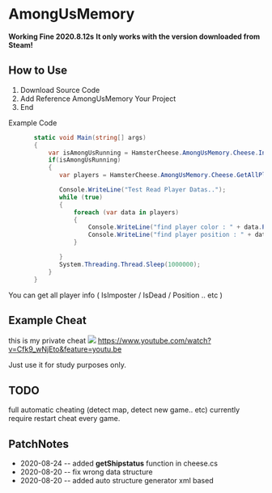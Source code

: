 # AmongUsMemory

**Working Fine 2020.8.12s**
**It only works with the version downloaded from Steam!**

## How to Use
 1. Download Source Code
 2. Add Reference AmongUsMemory Your Project 
 3. End
 
 
 Example Code
 ```cs
        static void Main(string[] args)
        {
            var isAmongUsRunning = HamsterCheese.AmongUsMemory.Cheese.Init();
            if(isAmongUsRunning)
            {
               var players = HamsterCheese.AmongUsMemory.Cheese.GetAllPlayers();

               Console.WriteLine("Test Read Player Datas..");
               while (true)
               {
                   foreach (var data in players)
                   {
                       Console.WriteLine("find player color : " + data.PlayerInfo.Value.ColorId);
                       Console.WriteLine("find player position : " + data.GetSyncPosition().x + "," + data.GetSyncPosition().y);
                   }

               }
               System.Threading.Thread.Sleep(1000000);
            }
        }
 ```

You can get all player info ( IsImposter / IsDead / Position .. etc )

## Example Cheat

 this is my private cheat
 ![](https://github.com/shlifedev/AmongUsPublic/blob/master/Example.PNG) 
 https://www.youtube.com/watch?v=Cfk9_wNjEto&feature=youtu.be
 
 
Just use it for study purposes only.


## TODO

 full automatic cheating (detect map, detect new game.. etc)
 currently require restart cheat every game.
 
## PatchNotes

 * 2020-08-24 -- added **getShipstatus** function in cheese.cs
 * 2020-08-20 -- fix wrong data structure
 * 2020-08-20 -- added auto structure generator xml based
 
